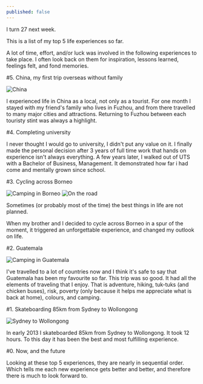 ```yaml
---
published: false
---
```


I turn 27 next week.

This is a list of my top 5 life experiences so far.

A lot of time, effort, and/or luck was involved in the following experiences to take place. I often look back on them for inspiration, lessons learned, feelings felt, and fond memories.

#5. China, my first trip overseas without family

![China](https://cloud.githubusercontent.com/assets/1730420/6883589/597a0a9e-d608-11e4-8d58-12bc0fcd9cc1.jpg)

I experienced life in China as a local, not only as a tourist. For one month I stayed with my friend's family who lives in Fuzhou, and from there travelled to many major cities and attractions. Returning to Fuzhou between each touristy stint was always a highlight.

#4. Completing university

I never thought I would go to university, I didn't put any value on it. I finally made the personal decision after 3 years of full time work that hands on experience isn't always everything. A few years later, I walked out of UTS with a Bachelor of Business, Management. It demonstrated how far i had come and mentally grown since school.

#3. Cycling across Borneo

![Camping in Borneo](https://cloud.githubusercontent.com/assets/1730420/6883590/597b78de-d608-11e4-896a-00bd9a3e58bc.jpg)
![On the road](https://cloud.githubusercontent.com/assets/1730420/6883591/597f1980-d608-11e4-9908-3252ae86f488.jpg)

Sometimes (or probably most of the time) the best things in life are not planned.

When my brother and I decided to cycle across Borneo in a spur of the moment, it triggered an unforgettable experience, and changed my outlook on life.

#2. Guatemala

![Camping in Guatemala](https://cloud.githubusercontent.com/assets/1730420/6883602/d7393036-d608-11e4-9241-23aaee9fdf7e.jpg)

I've travelled to a lot of countries now and I think it's safe to say that Guatemala has been my favourite so far. This trip was so good. It had all the elements of traveling that I enjoy. That is adventure, hiking, tuk-tuks (and chicken buses), risk, poverty (only because it helps me appreciate what is back at home), colours, and camping.

#1. Skateboarding 85km from Sydney to Wollongong

![Sydney to Wollongong](https://cloud.githubusercontent.com/assets/1730420/6883588/5974c264-d608-11e4-8aa6-314c4b86d1a7.jpg)

In early 2013 I skateboarded 85km from Sydney to Wollongong. It took 12 hours. To this day it has been the best and most fulfilling experience.

#0. Now, and the future

Looking at these top 5 experiences, they are nearly in sequential order. Which tells me each new experience gets better and better, and therefore there is much to look forward to.
